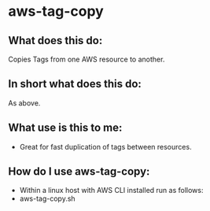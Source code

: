 # aws-tag-copy

## What does this do:
Copies Tags from one AWS resource to another.

## In short what does this do:
As above.

## What use is this to me:
- Great for fast duplication of tags between resources.

## How do I use aws-tag-copy:
- Within a linux host with AWS CLI installed run as follows:
- aws-tag-copy.sh <src-resource-id> <dst-resource-id>
